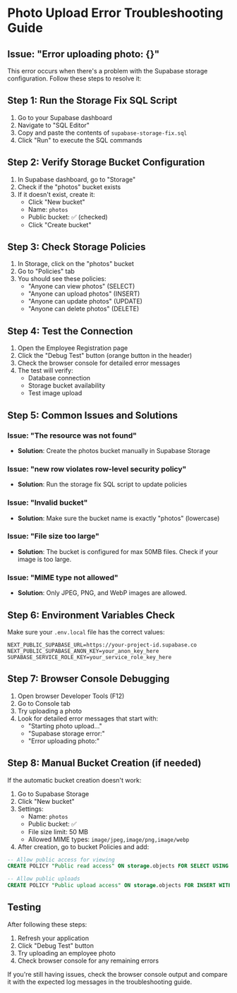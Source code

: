 # Photo Upload Error Troubleshooting Guide

## Issue: "Error uploading photo: {}"

This error occurs when there's a problem with the Supabase storage configuration. Follow these steps to resolve it:

## Step 1: Run the Storage Fix SQL Script

1. Go to your Supabase dashboard
2. Navigate to "SQL Editor"
3. Copy and paste the contents of `supabase-storage-fix.sql`
4. Click "Run" to execute the SQL commands

## Step 2: Verify Storage Bucket Configuration

1. In Supabase dashboard, go to "Storage"
2. Check if the "photos" bucket exists
3. If it doesn't exist, create it:
   - Click "New bucket"
   - Name: `photos`
   - Public bucket: ✅ (checked)
   - Click "Create bucket"

## Step 3: Check Storage Policies

1. In Storage, click on the "photos" bucket
2. Go to "Policies" tab
3. You should see these policies:
   - "Anyone can view photos" (SELECT)
   - "Anyone can upload photos" (INSERT)
   - "Anyone can update photos" (UPDATE)
   - "Anyone can delete photos" (DELETE)

## Step 4: Test the Connection

1. Open the Employee Registration page
2. Click the "Debug Test" button (orange button in the header)
3. Check the browser console for detailed error messages
4. The test will verify:
   - Database connection
   - Storage bucket availability
   - Test image upload

## Step 5: Common Issues and Solutions

### Issue: "The resource was not found"
- **Solution**: Create the photos bucket manually in Supabase Storage

### Issue: "new row violates row-level security policy"
- **Solution**: Run the storage fix SQL script to update policies

### Issue: "Invalid bucket"
- **Solution**: Make sure the bucket name is exactly "photos" (lowercase)

### Issue: "File size too large"
- **Solution**: The bucket is configured for max 50MB files. Check if your image is too large.

### Issue: "MIME type not allowed"
- **Solution**: Only JPEG, PNG, and WebP images are allowed.

## Step 6: Environment Variables Check

Make sure your `.env.local` file has the correct values:

```env
NEXT_PUBLIC_SUPABASE_URL=https://your-project-id.supabase.co
NEXT_PUBLIC_SUPABASE_ANON_KEY=your_anon_key_here
SUPABASE_SERVICE_ROLE_KEY=your_service_role_key_here
```

## Step 7: Browser Console Debugging

1. Open browser Developer Tools (F12)
2. Go to Console tab
3. Try uploading a photo
4. Look for detailed error messages that start with:
   - "Starting photo upload..."
   - "Supabase storage error:"
   - "Error uploading photo:"

## Step 8: Manual Bucket Creation (if needed)

If the automatic bucket creation doesn't work:

1. Go to Supabase Storage
2. Click "New bucket"
3. Settings:
   - Name: `photos`
   - Public bucket: ✅
   - File size limit: 50 MB
   - Allowed MIME types: `image/jpeg,image/png,image/webp`
4. After creation, go to bucket Policies and add:

```sql
-- Allow public access for viewing
CREATE POLICY "Public read access" ON storage.objects FOR SELECT USING (bucket_id = 'photos');

-- Allow public uploads
CREATE POLICY "Public upload access" ON storage.objects FOR INSERT WITH CHECK (bucket_id = 'photos');
```

## Testing

After following these steps:

1. Refresh your application
2. Click "Debug Test" button
3. Try uploading an employee photo
4. Check browser console for any remaining errors

If you're still having issues, check the browser console output and compare it with the expected log messages in the troubleshooting guide.
